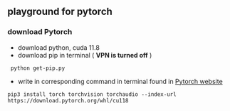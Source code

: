 ## playground for pytorch 

### download Pytorch
- download python, cuda 11.8
- download pip in terminal ( **VPN is turned off** )
```
 python get-pip.py
```

- write in corresponding command in terminal found in [Pytorch website](https://pytorch.org/get-started/locally/)
```
pip3 install torch torchvision torchaudio --index-url https://download.pytorch.org/whl/cu118
```

